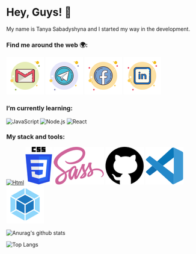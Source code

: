 # Hey, Guys! :wave:
My name is Tanya Sabadyshyna and I started my way in the development.

### Find me around the web :earth_africa::
  
  [![sabadyshyna e-mail](./icons/gmail-tanya-sabadyshyna.svg)](mailto:sabadyshyna@gmail.com)
  [![sabadyshyna telegram](./icons/telegram-tanya-sabadyshyna.svg)](https://t.me/sabadyshyna)
  [![sabadyshyna facebook](./icons/facebook-tanya-sabadyshyna.svg)](https://www.facebook.com/sabadyshyna)
  [![sabadyshyna linkedin](./icons/linkedin-tanya-sabadyshyna.svg)](https://www.linkedin.com/in/sabadyshyna/)
  
### I’m currently learning:

  ![JavaScript](https://img.shields.io/badge/javascript-%23F7DF1E.svg?&style=for-the-badge&logo=javascript&logoColor=black)
  ![Node.js](https://img.shields.io/badge/node.js%20-%2343853D.svg?&style=for-the-badge&logo=node.js&logoColor=white)
  ![React](https://img.shields.io/badge/react%20-%2320232a.svg?&style=for-the-badge&logo=react&logoColor=%2361DAFB)
  
### My stack and tools:

  [![Html](.icons/html5.svg)]()
  [![Css](./icons/css3.svg)]()
  [![Sass](./icons/sass.svg)]()
  [![GitHub](./icons/github.svg)]()
  [![VScode](./icons/visual-studio-code.svg)]()
  [![Webpack](./icons/webpack.svg)]()
  
![Anurag's github stats](https://github-readme-stats.vercel.app/api?username=sabadyshyna&show_icons=true&title_color=3A405A&text_color=3A405A&icon_color=E9AFA3&bg_color=DEG,F9DEC9,AEC5EB&hide_border=true)

![Top Langs](https://github-readme-stats.vercel.app/api/top-langs/?username=sabadyshyna&layout=compact&title_color=3A405A&text_color=3A405A&bg_color=DEG,AEC5EB,F9DEC9&hide_border=true)
